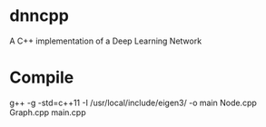# dnncpp
A C++ implementation of a Deep Learning Network

# Compile
g++ -g -std=c++11 -I /usr/local/include/eigen3/ -o main Node.cpp Graph.cpp main.cpp
